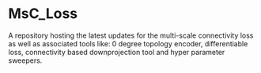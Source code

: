 # MsC_Loss
A repository hosting the latest updates for the multi-scale connectivity loss as well as associated tools like: 0 degree topology encoder, differentiable loss, connectivity based downprojection tool and hyper parameter sweepers.
